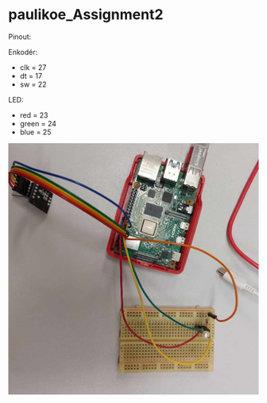 # paulikoe_Assignment2
Pinout:

Enkodér:
- clk = 27
- dt = 17
- sw = 22

LED:
- red = 23
- green = 24
- blue = 25

<img src="Circuit.jpg" alt="Zapojení obvodu">
